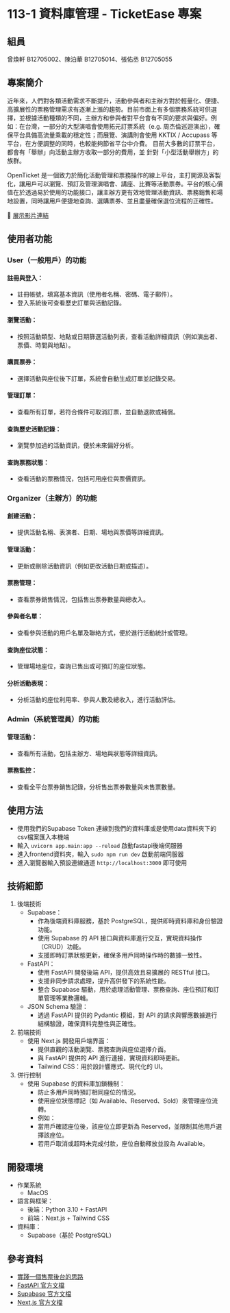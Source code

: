 # 113-1 資料庫管理 - TicketEase 專案
## 組員
曾煥軒 B12705002、陳泊華 B12705014、張佑丞 B12705055

## 專案簡介
近年來，人們對各類活動需求不斷提升，活動參與者和主辦方對於輕量化、便捷、高擴展性的票務管理需求有逐漸上漲的趨勢。目前市面上有多個票務系統可供選擇，並根據活動種類的不同，主辦方和參與者對平台會有不同的要求與偏好。例如：在台灣，一部分的大型演唱會使用拓元訂票系統（e.g. 周杰倫巡迴演出），確保平台具備高流量乘載的穩定性；而展覽、演講則會使用 KKTIX / Accupass 等平台，在方便調整的同時，也較能夠節省平台中介費。
目前大多數的訂票平台，都會有「舉辦」向活動主辦方收取一部分的費用，並
針對「小型活動舉辦方」的族群。

OpenTicket 是一個致力於簡化活動管理和票務操作的線上平台，主打開源及客製化，讓用戶可以瀏覽、預訂及管理演唱會、講座、比賽等活動票券。平台的核心價值在於透過易於使用的功能接口，讓主辦方更有效地管理活動資訊、票務銷售和場地設置，同時讓用戶便捷地查詢、選購票券、並且盡量確保選位流程的正確性。

🔗 [展示影片連結](https://www.youtube.com/watch?v=M3Gjyj0CihU)

## 使用者功能
### User（一般用戶）的功能
#### 註冊與登入：
- 註冊帳號，填寫基本資訊（使用者名稱、密碼、電子郵件）。
- 登入系統後可查看歷史訂單與活動記錄。
#### 瀏覽活動：
- 按照活動類型、地點或日期篩選活動列表，查看活動詳細資訊（例如演出者、票價、時間與地點）。
#### 購買票券：
- 選擇活動與座位後下訂單，系統會自動生成訂單並記錄交易。
#### 管理訂單：
- 查看所有訂單，若符合條件可取消訂票，並自動退款或補償。
#### 查詢歷史活動記錄：
- 瀏覽參加過的活動資訊，便於未來偏好分析。
#### 查詢票務狀態：
- 查看活動的票務情況，包括可用座位與票價資訊。

### Organizer（主辦方）的功能
#### 創建活動：
- 提供活動名稱、表演者、日期、場地與票價等詳細資訊。
#### 管理活動：
- 更新或刪除活動資訊（例如更改活動日期或描述）。
#### 票務管理：
- 查看票券銷售情況，包括售出票券數量與總收入。
#### 參與者名單：
- 查看參與活動的用戶名單及聯絡方式，便於進行活動統計或管理。
#### 查詢座位狀態：
- 管理場地座位，查詢已售出或可預訂的座位狀態。
#### 分析活動表現：
- 分析活動的座位利用率、參與人數及總收入，進行活動評估。

### Admin（系統管理員）的功能
#### 管理活動：
- 查看所有活動，包括主辦方、場地與狀態等詳細資訊。
#### 票務監控：
- 查看全平台票券銷售記錄，分析售出票券數量與未售票數量。

## 使用方法
- 使用我們的Supabase Token 連線到我們的資料庫或是使用data資料夾下的csv檔案匯入本機端
- 輸入 `uvicorn app.main:app --reload` 啟動fastapi後端伺服器
- 進入frontend資料夾，輸入 `sudo npm run dev` 啟動前端伺服器
- 進入瀏覽器輸入預設連線通道 `http://localhost:3000` 即可使用

## 技術細節
1.	後端技術
    - Supabase：
        - 作為後端資料庫服務，基於 PostgreSQL，提供即時資料庫和身份驗證功能。
        - 使用 Supabase 的 API 接口與資料庫進行交互，實現資料操作（CRUD）功能。
        - 支援即時訂票狀態更新，確保多用戶同時操作時的數據一致性。
    - FastAPI：
        - 使用 FastAPI 開發後端 API，提供高效且易擴展的 RESTful 接口。
        - 支援非同步請求處理，提升高併發下的系統性能。
        - 整合 Supabase 驅動，用於處理活動管理、票務查詢、座位預訂和訂單管理等業務邏輯。
    - JSON Schema 驗證：
        - 透過 FastAPI 提供的 Pydantic 模組，對 API 的請求與響應數據進行結構驗證，確保資料完整性與正確性。
2.	前端技術
	- 使用 Next.js 開發用戶端界面：
        - 提供直觀的活動瀏覽、票務查詢與座位選擇介面。
        - 與 FastAPI 提供的 API 進行連接，實現資料即時更新。
        - Tailwind CSS：用於設計響應式、現代化的 UI。
3.	併行控制
	- 使用 Supabase 的資料庫加鎖機制：
        - 防止多用戶同時預訂相同座位的情況。
        - 使用座位狀態標記（如 Available、Reserved、Sold）來管理座位流轉。
        - 例如：
        - 當用戶確認座位後，該座位立即更新為 Reserved，並限制其他用戶選擇該座位。
        - 若用戶取消或超時未完成付款，座位自動釋放並設為 Available。

## 開發環境
- 作業系統
    - MacOS
- 語言與框架：
    - 後端：Python 3.10 + FastAPI
    - 前端：Next.js + Tailwind CSS
- 資料庫：
    - Supabase（基於 PostgreSQL）

## 參考資料
- [實踐一個售票後台的思路](https://medium.com/jkopay-frontend/%E5%AF%A6%E8%B8%90%E4%B8%80%E5%80%8B%E5%94%AE%E7%A5%A8%E5%BE%8C%E5%8F%B0%E7%9A%84%E6%80%9D%E8%B7%AF-f6015cd897aa)
- [FastAPI 官方文檔](https://fastapi.tiangolo.com/)
- [Supabase 官方文檔](https://supabase.io/docs)
- [Next.js 官方文檔](https://nextjs.org/docs)

